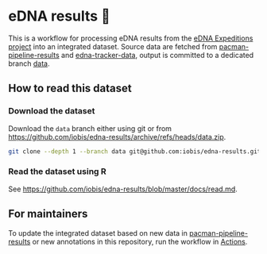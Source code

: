 # eDNA results :tropical_fish:

This is a workflow for processing eDNA results from the [eDNA Expeditions project](https://www.unesco.org/en/edna-expeditions) into an integrated dataset. Source data are fetched from [pacman-pipeline-results](https://github.com/iobis/pacman-pipeline-results) and [edna-tracker-data](https://github.com/iobis/edna-tracker-data), output is committed to a dedicated branch [data](https://github.com/iobis/edna-results/tree/data/data).

## How to read this dataset

### Download the dataset

Download the `data` branch either using git or from <https://github.com/iobis/edna-results/archive/refs/heads/data.zip>.

```bash
git clone --depth 1 --branch data git@github.com:iobis/edna-results.git
```

### Read the dataset using R

See https://github.com/iobis/edna-results/blob/master/docs/read.md.

## For maintainers

To update the integrated dataset based on new data in [pacman-pipeline-results](https://github.com/iobis/pacman-pipeline-results) or new annotations in this repository, run the workflow in [Actions](https://github.com/iobis/edna-results/actions/workflows/run.yml).
